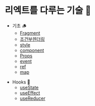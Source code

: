 # 리엑트를 다루는 기술 🐧

- 기초 🪵
  - [Fragment](https://github.com/HWANBINYOO/React-study/blob/main/READMEMDS/Fragment.md)
  - [조건부렌더링](https://github.com/HWANBINYOO/React-study/blob/main/READMEMDS/%26%26.md)
  - [style](https://github.com/HWANBINYOO/React-study/blob/main/READMEMDS/style.md)
  - [component](https://github.com/HWANBINYOO/React-study/blob/main/READMEMDS/component.md)
  - [Props](https://github.com/HWANBINYOO/React-study/blob/main/READMEMDS/Props.md)
  - [event](https://github.com/HWANBINYOO/React-study/blob/main/READMEMDS/event.md)
  * [ref](https://github.com/HWANBINYOO/React-study/blob/main/READMEMDS/ref.md)
  * [map](https://github.com/HWANBINYOO/React-study/blob/main/READMEMDS/map.md)

* Hooks 🤔
  - [useState](https://github.com/HWANBINYOO/React-study/blob/main/READMEMDS/useState.md)
  * [useEffect](https://github.com/HWANBINYOO/React-study/blob/main/READMEMDS/useEffect.md)
  - [useReducer]()
